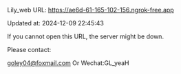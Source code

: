 Lily_web URL: https://ae6d-61-165-102-156.ngrok-free.app

Updated at: 2024-12-09 22:45:43

If you cannot open this URL, the server might be down.

Please contact: 

goley04@foxmail.com Or Wechat:GL_yeaH